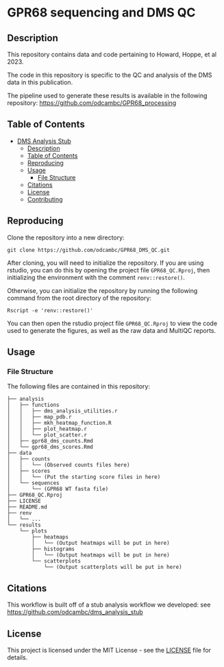 # GPR68 sequencing and DMS QC

## Description
This repository contains data and code pertaining to Howard, Hoppe, et al 2023.

The code in this repository is specific to the QC and analysis of the DMS data in this publication.

The pipeline used to generate these results is available in the following repository: https://github.com/odcambc/GPR68_processing

## Table of Contents
- [DMS Analysis Stub](#dms-analysis-stub)
  - [Description](#description)
  - [Table of Contents](#table-of-contents)
  - [Reproducing](#reproducing)
  - [Usage](#usage)
    - [File Structure](#file-structure)
  - [Citations](#citations)
  - [License](#license)
  - [Contributing](#contributing)

## Reproducing
Clone the repository into a new directory:
```
git clone https://github.com/odcambc/GPR68_DMS_QC.git
```

After cloning, you will need to initialize the repository. If you are using rstudio, you can do this by opening the project file `GPR68_QC.Rproj`, then initializing the environment with the comment `renv::restore()`.

Otherwise, you can initialize the repository by running the following command from the root directory of the repository:

```
Rscript -e 'renv::restore()'
```

You can then open the rstudio project file `GPR68_QC.Rproj` to view the code used to generate the figures, as well as the raw
data and MultiQC reports.

## Usage
### File Structure
The following files are contained in this repository:
```
├── analysis
│   ├── functions
│   │   ├── dms_analysis_utilities.r 
│   │   ├── map_pdb.r
│   │   ├── mkh_heatmap_function.R
│   │   ├── plot_heatmap.r
│   │   └── plot_scatter.r
│   ├── gpr68_dms_counts.Rmd
│   └── gpr68_dms_scores.Rmd
├── data
│   ├── counts
│   │   └── (Observed counts files here)
│   ├── scores
│   │   └── (Put the starting score files in here)
│   └── sequences
│       └── (GPR68 WT fasta file)
├── GPR68_QC.Rproj
├── LICENSE
├── README.md
├── renv
│   └── ...
└── results
    └── plots
        ├── heatmaps
        │   └── (Output heatmaps will be put in here)
        ├── histograms
        │   └── (Output heatmaps will be put in here)    
        └── scatterplots
            └── (Output scatterplots will be put in here)
```

## Citations
This workflow is built off of a stub analysis workflow we developed: see https://github.com/odcambc/dms_analysis_stub

## License
This project is licensed under the MIT License - see the [LICENSE](LICENSE.md) file for details.
